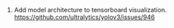 1. Add model architecture to tensorboard visualization.
   https://github.com/ultralytics/yolov3/issues/946
   
